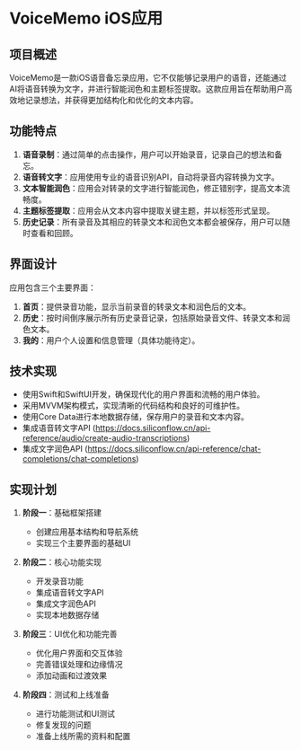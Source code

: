# VoiceMemo iOS应用

## 项目概述
VoiceMemo是一款iOS语音备忘录应用，它不仅能够记录用户的语音，还能通过AI将语音转换为文字，并进行智能润色和主题标签提取。这款应用旨在帮助用户高效地记录想法，并获得更加结构化和优化的文本内容。

## 功能特点
1. **语音录制**：通过简单的点击操作，用户可以开始录音，记录自己的想法和备忘。
2. **语音转文字**：应用使用专业的语音识别API，自动将录音内容转换为文字。
3. **文本智能润色**：应用会对转录的文字进行智能润色，修正错别字，提高文本流畅度。
4. **主题标签提取**：应用会从文本内容中提取关键主题，并以标签形式呈现。
5. **历史记录**：所有录音及其相应的转录文本和润色文本都会被保存，用户可以随时查看和回顾。

## 界面设计
应用包含三个主要界面：
1. **首页**：提供录音功能，显示当前录音的转录文本和润色后的文本。
2. **历史**：按时间倒序展示所有历史录音记录，包括原始录音文件、转录文本和润色文本。
3. **我的**：用户个人设置和信息管理（具体功能待定）。

## 技术实现
- 使用Swift和SwiftUI开发，确保现代化的用户界面和流畅的用户体验。
- 采用MVVM架构模式，实现清晰的代码结构和良好的可维护性。
- 使用Core Data进行本地数据存储，保存用户的录音和文本内容。
- 集成语音转文字API (https://docs.siliconflow.cn/api-reference/audio/create-audio-transcriptions)
- 集成文字润色API (https://docs.siliconflow.cn/api-reference/chat-completions/chat-completions)

## 实现计划
1. **阶段一**：基础框架搭建
   - 创建应用基本结构和导航系统
   - 实现三个主要界面的基础UI

2. **阶段二**：核心功能实现
   - 开发录音功能
   - 集成语音转文字API
   - 集成文字润色API
   - 实现本地数据存储

3. **阶段三**：UI优化和功能完善
   - 优化用户界面和交互体验
   - 完善错误处理和边缘情况
   - 添加动画和过渡效果

4. **阶段四**：测试和上线准备
   - 进行功能测试和UI测试
   - 修复发现的问题
   - 准备上线所需的资料和配置
